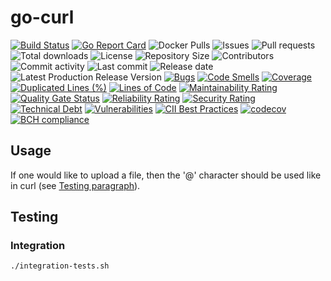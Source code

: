 # go-curl

[![Build Status](https://travis-ci.org/030/go-curl.svg?branch=master)](https://travis-ci.org/030/go-curl)
[![Go Report Card](https://goreportcard.com/badge/github.com/030/go-curl)](https://goreportcard.com/report/github.com/030/go-curl)
![Docker Pulls](https://img.shields.io/docker/pulls/utrecht/go-curl.svg)
![Issues](https://img.shields.io/github/issues-raw/030/go-curl.svg)
![Pull requests](https://img.shields.io/github/issues-pr-raw/030/go-curl.svg)
![Total downloads](https://img.shields.io/github/downloads/030/go-curl/total.svg)
![License](https://img.shields.io/github/license/030/go-curl.svg)
![Repository Size](https://img.shields.io/github/repo-size/030/go-curl.svg)
![Contributors](https://img.shields.io/github/contributors/030/go-curl.svg)
![Commit activity](https://img.shields.io/github/commit-activity/m/030/go-curl.svg)
![Last commit](https://img.shields.io/github/last-commit/030/go-curl.svg)
![Release date](https://img.shields.io/github/release-date/030/go-curl.svg)
![Latest Production Release Version](https://img.shields.io/github/release/030/go-curl.svg)
[![Bugs](https://sonarcloud.io/api/project_badges/measure?project=030_go-curl&metric=bugs)](https://sonarcloud.io/dashboard?id=030_go-curl)
[![Code Smells](https://sonarcloud.io/api/project_badges/measure?project=030_go-curl&metric=code_smells)](https://sonarcloud.io/dashboard?id=030_go-curl)
[![Coverage](https://sonarcloud.io/api/project_badges/measure?project=030_go-curl&metric=coverage)](https://sonarcloud.io/dashboard?id=030_go-curl)
[![Duplicated Lines (%)](https://sonarcloud.io/api/project_badges/measure?project=030_go-curl&metric=duplicated_lines_density)](https://sonarcloud.io/dashboard?id=030_go-curl)
[![Lines of Code](https://sonarcloud.io/api/project_badges/measure?project=030_go-curl&metric=ncloc)](https://sonarcloud.io/dashboard?id=030_go-curl)
[![Maintainability Rating](https://sonarcloud.io/api/project_badges/measure?project=030_go-curl&metric=sqale_rating)](https://sonarcloud.io/dashboard?id=030_go-curl)
[![Quality Gate Status](https://sonarcloud.io/api/project_badges/measure?project=030_go-curl&metric=alert_status)](https://sonarcloud.io/dashboard?id=030_go-curl)
[![Reliability Rating](https://sonarcloud.io/api/project_badges/measure?project=030_go-curl&metric=reliability_rating)](https://sonarcloud.io/dashboard?id=030_go-curl)
[![Security Rating](https://sonarcloud.io/api/project_badges/measure?project=030_go-curl&metric=security_rating)](https://sonarcloud.io/dashboard?id=030_go-curl)
[![Technical Debt](https://sonarcloud.io/api/project_badges/measure?project=030_go-curl&metric=sqale_index)](https://sonarcloud.io/dashboard?id=030_go-curl)
[![Vulnerabilities](https://sonarcloud.io/api/project_badges/measure?project=030_go-curl&metric=vulnerabilities)](https://sonarcloud.io/dashboard?id=030_go-curl)
[![CII Best Practices](https://bestpractices.coreinfrastructure.org/projects/2845/badge)](https://bestpractices.coreinfrastructure.org/projects/2845)
[![codecov](https://codecov.io/gh/030/go-curl/branch/master/graph/badge.svg)](https://codecov.io/gh/030/go-curl)
[![BCH compliance](https://bettercodehub.com/edge/badge/030/go-curl?branch=master)](https://bettercodehub.com/results/030/go-curl)

## Usage

If one would like to upload a file, then the '@' character should be used like
in curl (see [Testing paragraph](#testing)).

## Testing

### Integration

```
./integration-tests.sh
```
